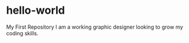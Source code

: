 # hello-world
My First Repository
I am a working graphic designer looking to grow my coding skills. 
